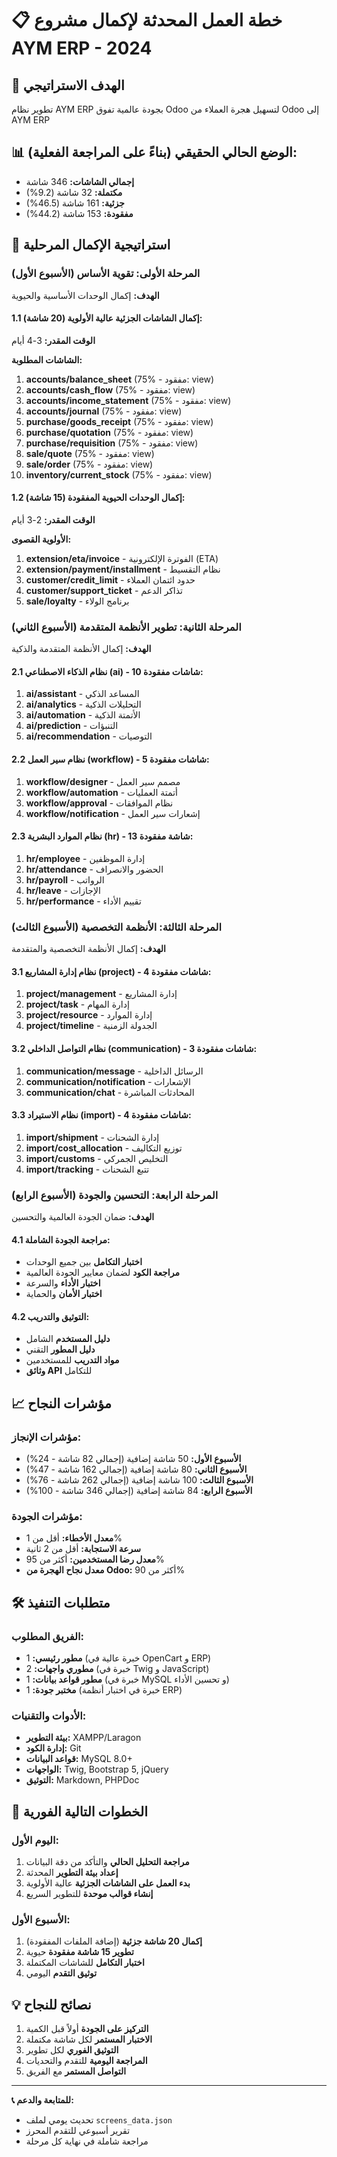 # 📋 خطة العمل المحدثة لإكمال مشروع AYM ERP - 2024

## 🎯 الهدف الاستراتيجي
تطوير نظام AYM ERP بجودة عالمية تفوق Odoo لتسهيل هجرة العملاء من Odoo إلى AYM ERP

## 📊 الوضع الحالي الحقيقي (بناءً على المراجعة الفعلية):
- **إجمالي الشاشات:** 346 شاشة
- **مكتملة:** 32 شاشة (9.2%)
- **جزئية:** 161 شاشة (46.5%) 
- **مفقودة:** 153 شاشة (44.2%)

## 🚀 استراتيجية الإكمال المرحلية

### المرحلة الأولى: تقوية الأساس (الأسبوع الأول)
**الهدف:** إكمال الوحدات الأساسية والحيوية

#### 1.1 إكمال الشاشات الجزئية عالية الأولوية (20 شاشة):
**الوقت المقدر:** 3-4 أيام

**الشاشات المطلوبة:**
1. **accounts/balance_sheet** (75% - مفقود: view)
2. **accounts/cash_flow** (75% - مفقود: view)
3. **accounts/income_statement** (75% - مفقود: view)
4. **accounts/journal** (75% - مفقود: view)
5. **purchase/goods_receipt** (75% - مفقود: view)
6. **purchase/quotation** (75% - مفقود: view)
7. **purchase/requisition** (75% - مفقود: view)
8. **sale/quote** (75% - مفقود: view)
9. **sale/order** (75% - مفقود: view)
10. **inventory/current_stock** (75% - مفقود: view)

#### 1.2 إكمال الوحدات الحيوية المفقودة (15 شاشة):
**الوقت المقدر:** 2-3 أيام

**الأولوية القصوى:**
1. **extension/eta/invoice** - الفوترة الإلكترونية (ETA)
2. **extension/payment/installment** - نظام التقسيط
3. **customer/credit_limit** - حدود ائتمان العملاء
4. **customer/support_ticket** - تذاكر الدعم
5. **sale/loyalty** - برنامج الولاء

### المرحلة الثانية: تطوير الأنظمة المتقدمة (الأسبوع الثاني)
**الهدف:** إكمال الأنظمة المتقدمة والذكية

#### 2.1 نظام الذكاء الاصطناعي (ai) - 10 شاشات مفقودة:
1. **ai/assistant** - المساعد الذكي
2. **ai/analytics** - التحليلات الذكية
3. **ai/automation** - الأتمتة الذكية
4. **ai/prediction** - التنبؤات
5. **ai/recommendation** - التوصيات

#### 2.2 نظام سير العمل (workflow) - 5 شاشات مفقودة:
1. **workflow/designer** - مصمم سير العمل
2. **workflow/automation** - أتمتة العمليات
3. **workflow/approval** - نظام الموافقات
4. **workflow/notification** - إشعارات سير العمل

#### 2.3 نظام الموارد البشرية (hr) - 13 شاشة مفقودة:
1. **hr/employee** - إدارة الموظفين
2. **hr/attendance** - الحضور والانصراف
3. **hr/payroll** - الرواتب
4. **hr/leave** - الإجازات
5. **hr/performance** - تقييم الأداء

### المرحلة الثالثة: الأنظمة التخصصية (الأسبوع الثالث)
**الهدف:** إكمال الأنظمة التخصصية والمتقدمة

#### 3.1 نظام إدارة المشاريع (project) - 4 شاشات مفقودة:
1. **project/management** - إدارة المشاريع
2. **project/task** - إدارة المهام
3. **project/resource** - إدارة الموارد
4. **project/timeline** - الجدولة الزمنية

#### 3.2 نظام التواصل الداخلي (communication) - 3 شاشات مفقودة:
1. **communication/message** - الرسائل الداخلية
2. **communication/notification** - الإشعارات
3. **communication/chat** - المحادثات المباشرة

#### 3.3 نظام الاستيراد (import) - 4 شاشات مفقودة:
1. **import/shipment** - إدارة الشحنات
2. **import/cost_allocation** - توزيع التكاليف
3. **import/customs** - التخليص الجمركي
4. **import/tracking** - تتبع الشحنات

### المرحلة الرابعة: التحسين والجودة (الأسبوع الرابع)
**الهدف:** ضمان الجودة العالمية والتحسين

#### 4.1 مراجعة الجودة الشاملة:
- **اختبار التكامل** بين جميع الوحدات
- **مراجعة الكود** لضمان معايير الجودة العالمية
- **اختبار الأداء** والسرعة
- **اختبار الأمان** والحماية

#### 4.2 التوثيق والتدريب:
- **دليل المستخدم** الشامل
- **دليل المطور** التقني
- **مواد التدريب** للمستخدمين
- **وثائق API** للتكامل

## 📈 مؤشرات النجاح

### مؤشرات الإنجاز:
- **الأسبوع الأول:** 50 شاشة إضافية (إجمالي 82 شاشة - 24%)
- **الأسبوع الثاني:** 80 شاشة إضافية (إجمالي 162 شاشة - 47%)
- **الأسبوع الثالث:** 100 شاشة إضافية (إجمالي 262 شاشة - 76%)
- **الأسبوع الرابع:** 84 شاشة إضافية (إجمالي 346 شاشة - 100%)

### مؤشرات الجودة:
- **معدل الأخطاء:** أقل من 1%
- **سرعة الاستجابة:** أقل من 2 ثانية
- **معدل رضا المستخدمين:** أكثر من 95%
- **معدل نجاح الهجرة من Odoo:** أكثر من 90%

## 🛠️ متطلبات التنفيذ

### الفريق المطلوب:
- **مطور رئيسي:** 1 (خبرة عالية في OpenCart و ERP)
- **مطوري واجهات:** 2 (خبرة في Twig و JavaScript)
- **مطور قواعد بيانات:** 1 (خبرة في MySQL و تحسين الأداء)
- **مختبر جودة:** 1 (خبرة في اختبار أنظمة ERP)

### الأدوات والتقنيات:
- **بيئة التطوير:** XAMPP/Laragon
- **إدارة الكود:** Git
- **قواعد البيانات:** MySQL 8.0+
- **الواجهات:** Twig, Bootstrap 5, jQuery
- **التوثيق:** Markdown, PHPDoc

## 🎯 الخطوات التالية الفورية

### اليوم الأول:
1. **مراجعة التحليل الحالي** والتأكد من دقة البيانات
2. **إعداد بيئة التطوير** المحدثة
3. **بدء العمل على الشاشات الجزئية** عالية الأولوية
4. **إنشاء قوالب موحدة** للتطوير السريع

### الأسبوع الأول:
1. **إكمال 20 شاشة جزئية** (إضافة الملفات المفقودة)
2. **تطوير 15 شاشة مفقودة** حيوية
3. **اختبار التكامل** للشاشات المكتملة
4. **توثيق التقدم** اليومي

## 💡 نصائح للنجاح

1. **التركيز على الجودة** أولاً قبل الكمية
2. **الاختبار المستمر** لكل شاشة مكتملة
3. **التوثيق الفوري** لكل تطوير
4. **المراجعة اليومية** للتقدم والتحديات
5. **التواصل المستمر** مع الفريق

---

**📞 للمتابعة والدعم:**
- تحديث يومي لملف `screens_data.json`
- تقرير أسبوعي للتقدم المحرز
- مراجعة شاملة في نهاية كل مرحلة
